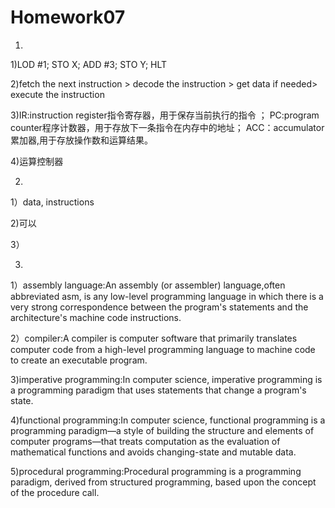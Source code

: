 # Homework07

1.
1)LOD #1; STO X; ADD #3; STO Y; HLT

2)fetch the next instruction > decode the instruction > get data if needed> execute the instruction

3)IR:instruction register指令寄存器，用于保存当前执行的指令 ； PC:program counter程序计数器，用于存放下一条指令在内存中的地址； ACC：accumulator累加器,用于存放操作数和运算结果。

4)运算控制器

2.
1）data, instructions

2)可以

3）

3.
1）assembly language:An assembly (or assembler) language,often abbreviated asm, is any low-level programming language in which there is a very strong correspondence between the program's statements and the architecture's machine code instructions.

2）compiler:A compiler is computer software that primarily translates computer code from a high-level programming language to machine code to create an executable program.

3)imperative programming:In computer science, imperative programming is a programming paradigm that uses statements that change a program's state. 

4)functional programming:In computer science, functional programming is a programming paradigm—a style of building the structure and elements of computer programs—that treats computation as the evaluation of mathematical functions and avoids changing-state and mutable data. 

5)procedural programming:Procedural programming is a programming paradigm, derived from structured programming, based upon the concept of the procedure call. 